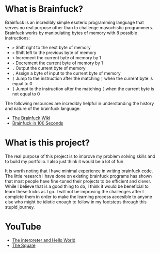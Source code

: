 # What is Brainfuck?

Brainfuck is an incredibly simple esoteric programming language
that serves no real purpose other than to challenge masochistic
programmers. Brainfuck works by manipulating bytes of memory
with 8 possible instructions:

* `>` Shift right to the next byte of memory
* `<` Shift left to the previous byte of memory
* `+` Increment the current byte of memory by 1
* `-` Decrement the current byte of memory by 1
* `.` Output the current byte of memory
* `,` Assign a byte of input to the current byte of memory
* `[` Jump to the instruction after the matching `]` when the
current byte is equal to 0
* `]` Jumpt to the instruction after the matching `[` when the
current byte is not equal to 0

The following resources are incredibly helpful in understanding
the history and nature of the brainfuck language:
* [The Brainfuck Wiki](https://en.wikipedia.org/wiki/Brainfuck#Commands)
* [Brainfuck in 100 Seconds](https://www.youtube.com/watch?v=hdHjjBS4cs8)

# What is this project?

The real purpose of this project is to improve my problem
solving skills and to build my portfolio. I also just think it
would be a lot of fun.

It is worth noting that I have minimal experience in writing
brainfuck code. The little research I have done on existing
brainfuck programs has shown that most people have fine-tuned
their projects to be efficient and clever. While I believe that
is a good thing to do, I think it would be beneficial to learn
these tricks as I go. I will not be improving the challenges
after I complete them in order to make the learning process
accesible to anyone else who might be idiotic enough to follow
in my footsteps through this stupid journey.

# YouTube

* [The interpreter and Hello World](https://youtu.be/RZDT8hPI8wA)
* [The Square](https://youtu.be/vLV0LwuoXcM)
